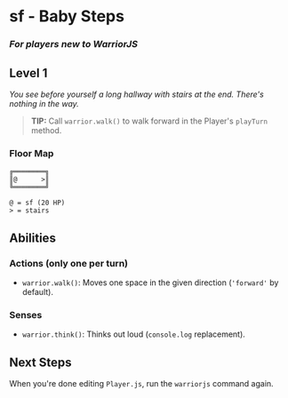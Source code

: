 # sf - Baby Steps

### _For players new to WarriorJS_

## Level 1

_You see before yourself a long hallway with stairs at the end. There's nothing in the way._

> **TIP:** Call `warrior.walk()` to walk forward in the Player's `playTurn` method.

### Floor Map

```
╔════════╗
║@      >║
╚════════╝

@ = sf (20 HP)
> = stairs
```

## Abilities

### Actions (only one per turn)

- `warrior.walk()`: Moves one space in the given direction (`'forward'` by default).

### Senses

- `warrior.think()`: Thinks out loud (`console.log` replacement).

## Next Steps

When you're done editing `Player.js`, run the `warriorjs` command again.
